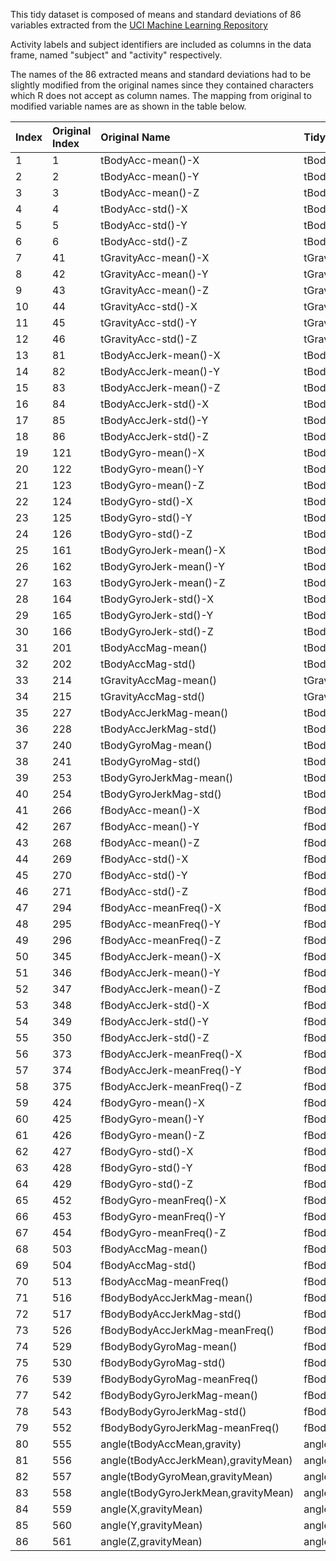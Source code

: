 This tidy dataset is composed of means and standard deviations of 86 variables extracted from the [UCI Machine Learning Repository](http://archive.ics.uci.edu/ml/datasets/Human+Activity+Recognition+Using+Smartphones)

Activity labels and subject identifiers are included as columns in the data frame, named "subject" and "activity" respectively.

The names of the 86 extracted means and standard deviations had to be slightly modified from the original names since they contained characters which R does not accept as column names. The mapping from original to modified variable names are as shown in the table below.

Index|Original Index|Original Name|Tidy Name
:--------------|:-------------|:---------|:-----------
1|1|tBodyAcc-mean()-X|tBodyAcc.mean.X
2|2|tBodyAcc-mean()-Y|tBodyAcc.mean.Y
3|3|tBodyAcc-mean()-Z|tBodyAcc.mean.Z
4|4|tBodyAcc-std()-X|tBodyAcc.std.X
5|5|tBodyAcc-std()-Y|tBodyAcc.std.Y
6|6|tBodyAcc-std()-Z|tBodyAcc.std.Z
7|41|tGravityAcc-mean()-X|tGravityAcc.mean.X
8|42|tGravityAcc-mean()-Y|tGravityAcc.mean.Y
9|43|tGravityAcc-mean()-Z|tGravityAcc.mean.Z
10|44|tGravityAcc-std()-X|tGravityAcc.std.X
11|45|tGravityAcc-std()-Y|tGravityAcc.std.Y
12|46|tGravityAcc-std()-Z|tGravityAcc.std.Z
13|81|tBodyAccJerk-mean()-X|tBodyAccJerk.mean.X
14|82|tBodyAccJerk-mean()-Y|tBodyAccJerk.mean.Y
15|83|tBodyAccJerk-mean()-Z|tBodyAccJerk.mean.Z
16|84|tBodyAccJerk-std()-X|tBodyAccJerk.std.X
17|85|tBodyAccJerk-std()-Y|tBodyAccJerk.std.Y
18|86|tBodyAccJerk-std()-Z|tBodyAccJerk.std.Z
19|121|tBodyGyro-mean()-X|tBodyGyro.mean.X
20|122|tBodyGyro-mean()-Y|tBodyGyro.mean.Y
21|123|tBodyGyro-mean()-Z|tBodyGyro.mean.Z
22|124|tBodyGyro-std()-X|tBodyGyro.std.X
23|125|tBodyGyro-std()-Y|tBodyGyro.std.Y
24|126|tBodyGyro-std()-Z|tBodyGyro.std.Z
25|161|tBodyGyroJerk-mean()-X|tBodyGyroJerk.mean.X
26|162|tBodyGyroJerk-mean()-Y|tBodyGyroJerk.mean.Y
27|163|tBodyGyroJerk-mean()-Z|tBodyGyroJerk.mean.Z
28|164|tBodyGyroJerk-std()-X|tBodyGyroJerk.std.X
29|165|tBodyGyroJerk-std()-Y|tBodyGyroJerk.std.Y
30|166|tBodyGyroJerk-std()-Z|tBodyGyroJerk.std.Z
31|201|tBodyAccMag-mean()|tBodyAccMag.mean.
32|202|tBodyAccMag-std()|tBodyAccMag.std.
33|214|tGravityAccMag-mean()|tGravityAccMag.mean.
34|215|tGravityAccMag-std()|tGravityAccMag.std.
35|227|tBodyAccJerkMag-mean()|tBodyAccJerkMag.mean.
36|228|tBodyAccJerkMag-std()|tBodyAccJerkMag.std.
37|240|tBodyGyroMag-mean()|tBodyGyroMag.mean.
38|241|tBodyGyroMag-std()|tBodyGyroMag.std.
39|253|tBodyGyroJerkMag-mean()|tBodyGyroJerkMag.mean.
40|254|tBodyGyroJerkMag-std()|tBodyGyroJerkMag.std.
41|266|fBodyAcc-mean()-X|fBodyAcc.mean.X
42|267|fBodyAcc-mean()-Y|fBodyAcc.mean.Y
43|268|fBodyAcc-mean()-Z|fBodyAcc.mean.Z
44|269|fBodyAcc-std()-X|fBodyAcc.std.X
45|270|fBodyAcc-std()-Y|fBodyAcc.std.Y
46|271|fBodyAcc-std()-Z|fBodyAcc.std.Z
47|294|fBodyAcc-meanFreq()-X|fBodyAcc.meanFreq.X
48|295|fBodyAcc-meanFreq()-Y|fBodyAcc.meanFreq.Y
49|296|fBodyAcc-meanFreq()-Z|fBodyAcc.meanFreq.Z
50|345|fBodyAccJerk-mean()-X|fBodyAccJerk.mean.X
51|346|fBodyAccJerk-mean()-Y|fBodyAccJerk.mean.Y
52|347|fBodyAccJerk-mean()-Z|fBodyAccJerk.mean.Z
53|348|fBodyAccJerk-std()-X|fBodyAccJerk.std.X
54|349|fBodyAccJerk-std()-Y|fBodyAccJerk.std.Y
55|350|fBodyAccJerk-std()-Z|fBodyAccJerk.std.Z
56|373|fBodyAccJerk-meanFreq()-X|fBodyAccJerk.meanFreq.X
57|374|fBodyAccJerk-meanFreq()-Y|fBodyAccJerk.meanFreq.Y
58|375|fBodyAccJerk-meanFreq()-Z|fBodyAccJerk.meanFreq.Z
59|424|fBodyGyro-mean()-X|fBodyGyro.mean.X
60|425|fBodyGyro-mean()-Y|fBodyGyro.mean.Y
61|426|fBodyGyro-mean()-Z|fBodyGyro.mean.Z
62|427|fBodyGyro-std()-X|fBodyGyro.std.X
63|428|fBodyGyro-std()-Y|fBodyGyro.std.Y
64|429|fBodyGyro-std()-Z|fBodyGyro.std.Z
65|452|fBodyGyro-meanFreq()-X|fBodyGyro.meanFreq.X
66|453|fBodyGyro-meanFreq()-Y|fBodyGyro.meanFreq.Y
67|454|fBodyGyro-meanFreq()-Z|fBodyGyro.meanFreq.Z
68|503|fBodyAccMag-mean()|fBodyAccMag.mean.
69|504|fBodyAccMag-std()|fBodyAccMag.std.
70|513|fBodyAccMag-meanFreq()|fBodyAccMag.meanFreq.
71|516|fBodyBodyAccJerkMag-mean()|fBodyBodyAccJerkMag.mean.
72|517|fBodyBodyAccJerkMag-std()|fBodyBodyAccJerkMag.std.
73|526|fBodyBodyAccJerkMag-meanFreq()|fBodyBodyAccJerkMag.meanFreq.
74|529|fBodyBodyGyroMag-mean()|fBodyBodyGyroMag.mean.
75|530|fBodyBodyGyroMag-std()|fBodyBodyGyroMag.std.
76|539|fBodyBodyGyroMag-meanFreq()|fBodyBodyGyroMag.meanFreq.
77|542|fBodyBodyGyroJerkMag-mean()|fBodyBodyGyroJerkMag.mean.
78|543|fBodyBodyGyroJerkMag-std()|fBodyBodyGyroJerkMag.std.
79|552|fBodyBodyGyroJerkMag-meanFreq()|fBodyBodyGyroJerkMag.meanFreq.
80|555|angle(tBodyAccMean,gravity)|angle.tBodyAccMean.gravity.
81|556|angle(tBodyAccJerkMean),gravityMean)|angle.tBodyAccJerkMean.gravityMean.
82|557|angle(tBodyGyroMean,gravityMean)|angle.tBodyGyroMean.gravityMean.
83|558|angle(tBodyGyroJerkMean,gravityMean)|angle.tBodyGyroJerkMean.gravityMean.
84|559|angle(X,gravityMean)|angle.X.gravityMean.
85|560|angle(Y,gravityMean)|angle.Y.gravityMean.
86|561|angle(Z,gravityMean)|angle.Z.gravityMean.
